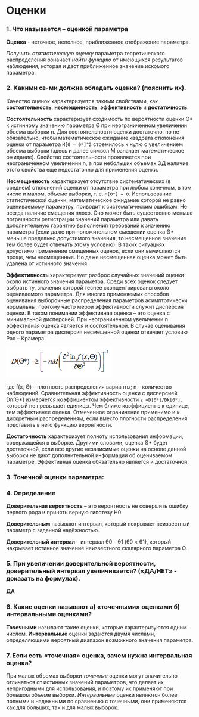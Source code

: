 # Оценки

### 1. Что называется – оценкой параметра

**Оценка** - неточное, неполное, приближенное отображение параметра. 

*Получить статистическую оценку* параметра теоретического распределения
означает *найти функцию* от имеющихся результатов наблюдения, которая и
даст приближенное значение искомого параметра.

### 2. Какими св-ми должна обладать оценка? (пояснить их).

Качество оценок характеризуется такими свойствами, как **состоятельность**, **несмещенность**, **эффективность** и **достаточность**.

**Состоятельность** характеризует сходимость по вероятности оценки Θ* к истинному значению параметра Θ при неограниченном увеличении объема выборки n. Для состоятельности оценки достаточно, но не обязательно, чтобы математическое ожидание квадрата отклонения оценки от параметра `M[Θ – Θ*]^2` стремилось к нулю с увеличением объема выборки (здесь и далее символ М означает математическое ожидание). Свойство состоятельности проявляется при неограниченном увеличении n, а при небольших объемах ЭД наличие этого свойства еще недостаточно для применения оценки.

**Несмещенность** характеризует отсутствие систематических (в среднем) отклонений оценки от параметра при любом конечном, в том числе и малом, объеме выборки, т. е. `M[Θ*] = Θ`.
Использование статистической оценки, математическое ожидание которой не равно оцениваемому параметру, приводит к систематическим ошибкам. Не всегда наличие смещения плохо. Оно может быть существенно меньше погрешности регистрации значений параметра или давать дополнительную гарантию выполнения требований к значению параметра (если даже при положительном смещении оценка Θ*  меньше предельно допустимого значения, то несмещенное значение тем более будет отвечать этому условию). В таких ситуациях допустимо применение смещенных оценок, если они вычисляются проще, чем несмещенные. Но даже несмещенная оценка может быть удалена от истинного значения.

**Эффективность** характеризует разброс случайных значений оценки около истинного значения параметра. Среди всех оценок следует выбрать ту, значения которой теснее сконцентрированы около оцениваемого параметра. Для многих применяемых способов оценивания выборочные распределения параметров асимптотически нормальны, поэтому часто мерой эффективности служит дисперсия оценки. В таком понимании эффективная оценка – это оценка с минимальной дисперсией. При неограниченном увеличении n эффективная оценка является и состоятельной. В случае оценивания одного параметра дисперсия несмещенной оценки отвечает условию Рао – Крамера

![](Screenshot_0.png)

где f(x, Θ) – плотность распределения варианты; n – количество наблюдений.
Сравнительная эффективность оценки с дисперсией Dn[Θ*] измеряется коэффициентом эффективности `ε =D[Θ*]/Dk[Θ*]`, который не превышает единицы. Чем ближе коэффициент ε к единице, тем эффективнее оценка. Отмеченное ограничение применимо и к дискретным распределениям, если вместо плотности распределения подставить в него функцию вероятности.


**Достаточность** характеризует полноту использования информации, содержащейся в выборке. Другими словами, оценка Θ* будет достаточной, если все другие независимые оценки на основе данной выборки не дают дополнительной информации об оцениваемом параметре. Эффективная оценка обязательно является и достаточной.

### 3. Точечной оценки параметра:

### 4. Определение

**Доверительная вероятность** – это вероятность не совершить ошибку первого рода и принять верную гипотезу Н0. 

**Доверительным** называют интервал, который покрывает неизвестный параметр с заданной надёжностью.

**Доверительный интервал** – интервал θ0 – θ1 (θ0 < θ1), который накрывает истинное значение неизвестного скалярного параметра Θ.

### 5. При увеличении доверительной вероятности, доверительный интервал увеличивается? («ДА/НЕТ» -  доказать на формулах).

**ДА**

### 6. Какие оценки называют а) «точечными» оценками    б) интервальными оценками?

**Точечными** называют такие оценки, которые характеризуются одним числом. 
**Интервальные** оценки задаются двумя числами, определяющими вероятный диапазон возможного значения параметра.

### 7. Если есть «точечная» оценка, зачем нужна интервальная оценка?

При малых объемах выборки *точечные* оценки могут значительно отличаться от истинных значений параметров, что делает их непригодными для использования, и поэтому их применяют при большом объеме выборки.
*Интервальные* оценки являются более полными и надежными по сравнению с точечными, они применяются как для больших, так и для малых выборок. 